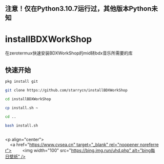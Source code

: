 ## 注意！仅在Python3.10.7运行过，其他版本Python未知
# installBDXWorkShop 

 在zerotermux快速安装BDXWorkShop的mid转bdx音乐所需要的库
 
## 快速开始
 ```bash
 pkg install git
 ```
 ```bash
 git clone https://github.com/starrycn/installBDXWorkShop
 ```
 ```bash
 cd installBDXWorkShop
 ```
 ```bash
 cp install.sh ~
 ```
 ```bash
 cd ..
 ```
 ```bash
 bash install.sh
```
##
<p align="center"> 
     <a href="https://www.cvsea.cn" target="_blank" rel="noopener noreferrer"> 
         <img width="100" src="https://bing.img.run/uhd.php" alt="bing每日壁纸" /> 
     </a> 
 </p>
